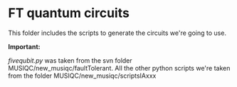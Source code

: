 FT quantum circuits
===================

This folder includes the scripts to generate the circuits we're going to use.

**Important:**

_fivequbit.py_ was taken from the svn folder MUSIQC/new_musiqc/faultTolerant.  All the other python scripts we're taken from the folder MUSIQC/new_musiqc/scriptsIAxxx
